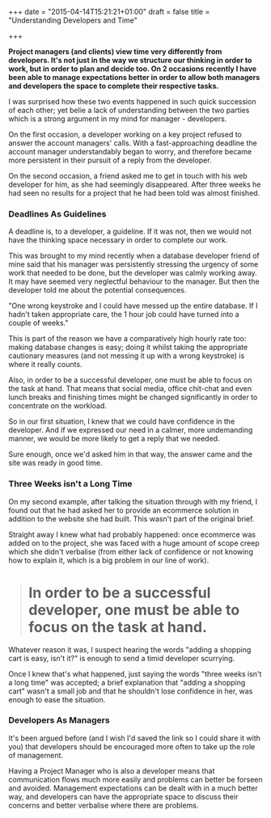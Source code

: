 +++
date = "2015-04-14T15:21:21+01:00"
draft = false
title = "Understanding Developers and Time"

+++

**Project managers (and clients) view time very differently from developers. It's not just in the way we structure our thinking in order to work, but in order to plan and decide too. On 2 occasions recently I have been able to manage expectations better in order to allow both managers and developers the space to complete their respective tasks.**

I was surprised how these two events happened in such quick succession of each other; yet belie a lack of understanding between the two parties which is a strong argument in my mind for manager - developers.

On the first occasion, a developer working on a key project refused to answer the account managers' calls. With a fast-approaching deadline the account manager understandably began to worry, and therefore became more persistent in their pursuit of a reply from the developer.

On the second occasion, a friend asked me to get in touch with his web developer for him, as she had seemingly disappeared. After three weeks he had seen no results for a project that he had been told was almost finished.


### Deadlines As Guidelines

A deadline is, to a developer, a guideline. If it was not, then we would not have the thinking space necessary in order to complete our work.

This was brought to my mind recently when a database developer friend of mine said that his manager was persistently stressing the urgency of some work that needed to be done, but the developer was calmly working away. It may have seemed very neglectful behaviour to the manager. But then the developer told me about the potential consequences.

"One wrong keystroke and I could have messed up the entire database. If I hadn't taken appropriate care, the 1 hour job could have turned into a couple of weeks."

This is part of the reason we have a comparatively high hourly rate too: making database changes is easy; doing it whilst taking the appropriate cautionary measures (and not messing it up with a wrong keystroke) is where it really counts.

Also, in order to be a successful developer, one must be able to focus on the task at hand. That means that social media, office chit-chat and even lunch breaks and finishing times might be changed significantly in order to concentrate on the workload.

So in our first situation, I knew that we could have confidence in the developer. And if we expressed our need in a calmer, more undemanding manner, we would be more likely to get a reply that we needed.

Sure enough, once we'd asked him in that way, the answer came and the site was ready in good time.

### Three Weeks isn't a Long Time

On my second example, after talking the situation through with my friend, I found out that he had asked her to provide an ecommerce solution in addition to the website she had built. This wasn't part of the original brief.

Straight away I knew what had probably happened: once ecommerce was added on to the project, she was faced with a huge amount of scope creep which she didn't verbalise  (from either lack of confidence or not knowing how to explain it, which is a big problem in our line of work).

<blockquote>
<h1>In order to be a successful developer, one must be able to focus on the task at hand.</h1>
</blockquote>

Whatever reason it was, I suspect hearing the words "adding a shopping cart is easy, isn't it?" is enough to send a timid developer scurrying.

Once I knew that's what happened, just saying the words "three weeks isn't a long time" was accepted; a brief explanation that "adding a shopping cart" wasn't a small job and that he shouldn't lose confidence in her, was enough to ease the situation.

### Developers As Managers

It's been argued before (and I wish I'd saved the link so I could share it with you) that developers should be encouraged more often to take up the role of management.

Having a Project Manager who is also a developer means that communication flows much more easily and problems can better be forseen and avoided. Management expectations can be dealt with in a much better way, and developers can have the appropriate space to discuss their concerns and better verbalise where there are problems.

